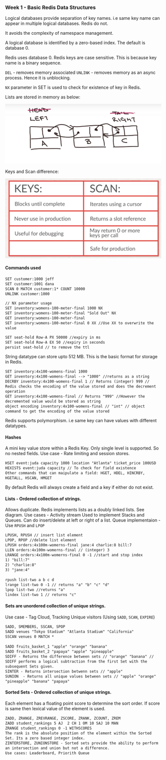 ### Week 1 - Basic Redis Data Structures

Logical databases provide separation of key names. i.e same key name can appear in multiple logical databases. Redis do not. 

It avoids the complexity of namespace management.

A logical database is identified by a zero-based index. The default is database 0.

Redis uses database 0. 
Redis keys are case sensitive. This is because key name is a binary sequence.

`DEL` - removes memory associated
`UNLINK`  - removes memory as an async process. Hence it is unblocking.

`NX` parameter in SET is used to check for existence of key in Redis.

Lists are stored in memory as below:

![Lists](./lists.png?raw=true "Lists")

Keys and Scan difference: 

![Keys vs Scan](./scanvskeys.png?raw=true "Keys vs Scan")

#### Commands used

```
SET customer:1000 jeff
SET customer:1001 dana
SCAN 0 MATCH customer:1* COUNT 10000
UNLINK customer:1000
```

```
// NX parameter usage
SET inventory:womens-100-meter-final 1000 NX
SET inventory:womens-100-meter-final "Sold Out" NX
GET inventory:womens-100-meter-final
SET inventory:womens-100-meter-final 0 XX //Use XX to overwrite the value
```
```
SET seat-hold Row-A PX 50000 //expiry in ms
SET seat-hold Row-A EX 50 //expiry in seconds
persist seat-hold // to remove the ttl
```

String datatype can store upto 512 MB. This is the basic format for storage in Redis.
```
SET inventory:4x100-womens-final 1000
GET inventory:4x100-womens-final --> "1000" //returns as a string
DECRBY inventory:4x100-womens-final 1 // Returns (integer) 999 // Redis checks the encoding of the value stored and does the decrement operation
GET inventory:4x100-womens-final // Returns "999" //However the decremented value would be stored as string
object encoding inventory:4x100-womens-final // "int" // object command to get the encoding of the value stored
```

Redis supports polymorphism. i.e same key can have values with different datatypes.

#### Hashes 
A mini key value store within a Redis Key. Only single level is supported. So no nested fields. Use case - Rate limiting and session stores.
```
HSET event:juda capacity 1000 location "Atlanta" ticket_price 100USD
HEXISTS event:juda capacity // To check for field existence
Other commands that can maipulate a field: HGET, HDEL, HINCRBY, HGETALL, HSCAN, HMGET
```

By default Redis will always create a field and a key if either do not exist.

#### Lists - Ordered collection of strings. 

Allows duplicate. Redis implements lists as a doubly linked lists. See diagram. Use cases - Activity stream
Used to implement Stacks and Queues. Can do insert/delete at left or right of a list.
Queue implementaion - Use `RPUSH` and `LPOP`
```
LPUSH, RPUSH // insert list element
LPOP, RPOP //delete list element
LPUSH orders:4x100m-womerns-final jane:4 charlie:8 bill:7
LLEN orders:4x100m-womerns-final // (integer) 3
LRANGE orders:4x100m-womerns-final 0 -1 //start and stop index
1) "bill:7"
2) "charlie:8"
3) "jane:4"

rpush list-two a b c d
lrange list-two 0 -1 // returns "a" "b" "c" "d"
lpop list-two //returns "a"
lindex list-two 1 // returns "c"
```

####  Sets are unordered collection of unique strings. 
Use case - Tag Cloud, Tracking Unique visitors (Using `SADD`, `SCAN`, `EXPIRE`)
```
SADD, SMEMBERS, SSCAN, SPOP
SADD venues "Tokyo Stadium" "Atlanta Stadium" "California"
SSCAN venues 0 MATCH *

SADD fruits_basket_1 "apple" "orange" "banana"
SADD fruits_basket_2 "papaya" "apple" "pineapple"
SDIFF - Returns the difference between sets // "orange" "banana" // SDIFF performs a logical subtraction from the first Set with the subsequent Sets given.
SINTER - Returns intersection betwenn sets // "apple"
SUNION  - Returns all unique values between sets // "apple" "orange" "pineapple" "banana" "papaya"
```

#### Sorted Sets - Ordered collection of unique strings.
Each element has a floating point score to determine the sort order. If score is same then lexical value of the element is used.
```
ZADD, ZRANGE, ZREVRANGE, ZSCORE, ZRANK, ZCOUNT, ZREM
ZADD student_rankings 5 AJ  2 CH 1 OM 10 SAJ 10 MAN
ZRANGE student_rankings 0 -1 WITHSCORES
The rank is the absolute position of the element within the Sorted Set. Its a zero based integer index.
ZINTERSTORE, ZUNIONSTORE - Sorted sets provide the ability to perform an intersection and union but not a difference.
Use cases: Leaderboard, Priorith Queue
```
